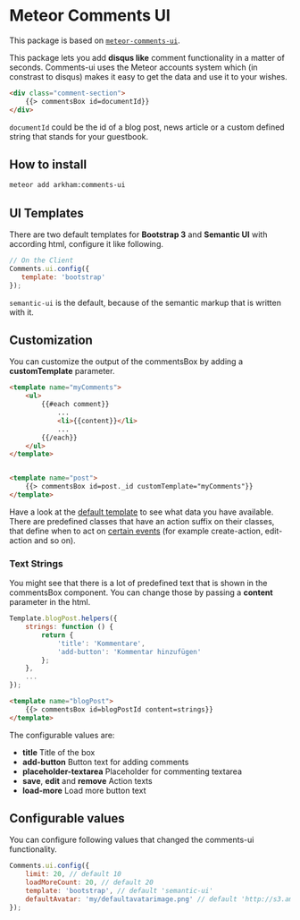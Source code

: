 # Meteor Comments UI

This package is based on [`meteor-comments-ui`](https://github.com/ARKHAM-Enterprises/meteor-comments-ui). 

This package lets you add __disqus like__ comment functionality in a matter of seconds. Comments-ui uses the Meteor accounts system which (in constrast to disqus) makes it easy to get the data and use it to your wishes.

```html
<div class="comment-section">
    {{> commentsBox id=documentId}}
</div>
```

```documentId``` could be the id of a blog post, news article or a custom defined string that stands for your guestbook.

## How to install

```bash
meteor add arkham:comments-ui
```

## UI Templates

There are two default templates for __Bootstrap 3__ and __Semantic UI__ with according html, configure it like following.

```javascript
// On the Client
Comments.ui.config({
   template: 'bootstrap'
});
```

```semantic-ui``` is the default, because of the semantic markup that is written with it.

## Customization

You can customize the output of the commentsBox by adding a __customTemplate__ parameter.

```html
<template name="myComments">
    <ul>
        {{#each comment}}
            ...
            <li>{{content}}</li>
            ...
        {{/each}}
    </ul>
</template>


<template name="post">
    {{> commentsBox id=post._id customTemplate="myComments"}}
</template>
```

Have a look at the [default template](https://github.com/ARKHAM-Enterprises/meteor-comments-ui/blob/master/lib/templates.html) to see what data you have available. There are predefined classes that have an action suffix on their classes, that define when to act on [certain events](https://github.com/ARKHAM-Enterprises/meteor-comments-ui/blob/master/lib/templates/commentsBox.js#L104) (for example create-action, edit-action and so on).

### Text Strings

You might see that there is a lot of predefined text that is shown in the commentsBox component. You can change those by passing a __content__
parameter in the html.

```javascript
Template.blogPost.helpers({
    strings: function () {
        return {
            'title': 'Kommentare',
            'add-button': 'Kommentar hinzufügen'
        };
    },
    ...
});
```

```html
<template name="blogPost">
    {{> commentsBox id=blogPostId content=strings}}
</template>
```

The configurable values are:

* __title__ Title of the box
* __add-button__ Button text for adding comments
* __placeholder-textarea__ Placeholder for commenting textarea
* __save__, __edit__  and __remove__ Action texts
* __load-more__ Load more button text

## Configurable values

You can configure following values that changed the comments-ui functionality.

```javascript
Comments.ui.config({
    limit: 20, // default 10
    loadMoreCount: 20, // default 20
    template: 'bootstrap', // default 'semantic-ui'
    defaultAvatar: 'my/defaultavatarimage.png' // default 'http://s3.amazonaws.com/37assets/svn/765-default-avatar.png'
});
```

